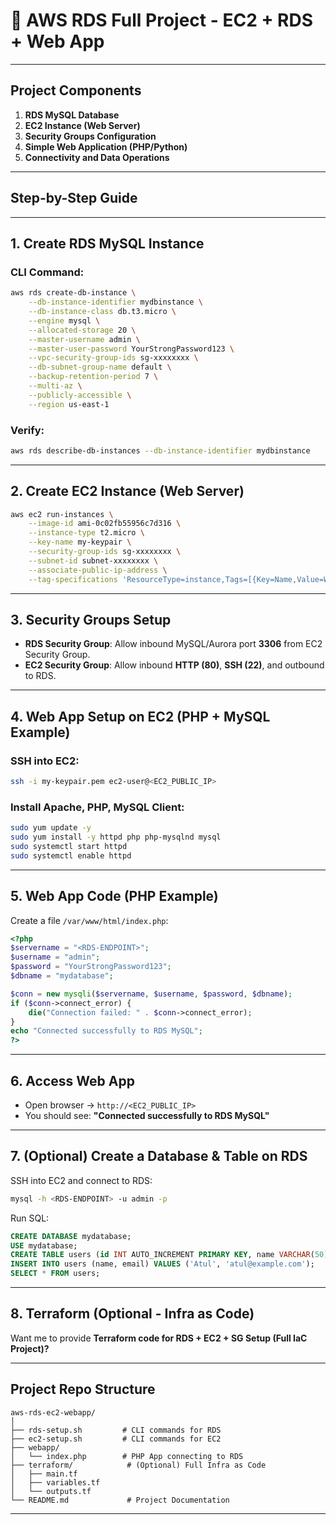 # 🚀 **AWS RDS Full Project - EC2 + RDS + Web App**

---

## **Project Components**

1. **RDS MySQL Database**
2. **EC2 Instance (Web Server)**
3. **Security Groups Configuration**
4. **Simple Web Application (PHP/Python)**
5. **Connectivity and Data Operations**

---

## **Step-by-Step Guide**

---

## **1. Create RDS MySQL Instance**

### CLI Command:

```bash
aws rds create-db-instance \
    --db-instance-identifier mydbinstance \
    --db-instance-class db.t3.micro \
    --engine mysql \
    --allocated-storage 20 \
    --master-username admin \
    --master-user-password YourStrongPassword123 \
    --vpc-security-group-ids sg-xxxxxxxx \
    --db-subnet-group-name default \
    --backup-retention-period 7 \
    --multi-az \
    --publicly-accessible \
    --region us-east-1
```

### Verify:

```bash
aws rds describe-db-instances --db-instance-identifier mydbinstance
```

---

## **2. Create EC2 Instance (Web Server)**

```bash
aws ec2 run-instances \
    --image-id ami-0c02fb55956c7d316 \
    --instance-type t2.micro \
    --key-name my-keypair \
    --security-group-ids sg-xxxxxxxx \
    --subnet-id subnet-xxxxxxxx \
    --associate-public-ip-address \
    --tag-specifications 'ResourceType=instance,Tags=[{Key=Name,Value=WebServer}]'
```

---

## **3. Security Groups Setup**

* **RDS Security Group**: Allow inbound MySQL/Aurora port **3306** from EC2 Security Group.
* **EC2 Security Group**: Allow inbound **HTTP (80)**, **SSH (22)**, and outbound to RDS.

---

## **4. Web App Setup on EC2 (PHP + MySQL Example)**

### SSH into EC2:

```bash
ssh -i my-keypair.pem ec2-user@<EC2_PUBLIC_IP>
```

### Install Apache, PHP, MySQL Client:

```bash
sudo yum update -y
sudo yum install -y httpd php php-mysqlnd mysql
sudo systemctl start httpd
sudo systemctl enable httpd
```

---

## **5. Web App Code (PHP Example)**

Create a file `/var/www/html/index.php`:

```php
<?php
$servername = "<RDS-ENDPOINT>";
$username = "admin";
$password = "YourStrongPassword123";
$dbname = "mydatabase";

$conn = new mysqli($servername, $username, $password, $dbname);
if ($conn->connect_error) {
    die("Connection failed: " . $conn->connect_error);
}
echo "Connected successfully to RDS MySQL";
?>
```

---

## **6. Access Web App**

* Open browser → `http://<EC2_PUBLIC_IP>`
* You should see: **"Connected successfully to RDS MySQL"**

---

## **7. (Optional) Create a Database & Table on RDS**

SSH into EC2 and connect to RDS:

```bash
mysql -h <RDS-ENDPOINT> -u admin -p
```

Run SQL:

```sql
CREATE DATABASE mydatabase;
USE mydatabase;
CREATE TABLE users (id INT AUTO_INCREMENT PRIMARY KEY, name VARCHAR(50), email VARCHAR(50));
INSERT INTO users (name, email) VALUES ('Atul', 'atul@example.com');
SELECT * FROM users;
```

---

## **8. Terraform (Optional - Infra as Code)**

Want me to provide **Terraform code for RDS + EC2 + SG Setup (Full IaC Project)?**

---

## **Project Repo Structure**

```
aws-rds-ec2-webapp/
│
├── rds-setup.sh         # CLI commands for RDS
├── ec2-setup.sh         # CLI commands for EC2
├── webapp/
│   └── index.php        # PHP App connecting to RDS
├── terraform/            # (Optional) Full Infra as Code
│   ├── main.tf
│   ├── variables.tf
│   └── outputs.tf
└── README.md             # Project Documentation
```

---
